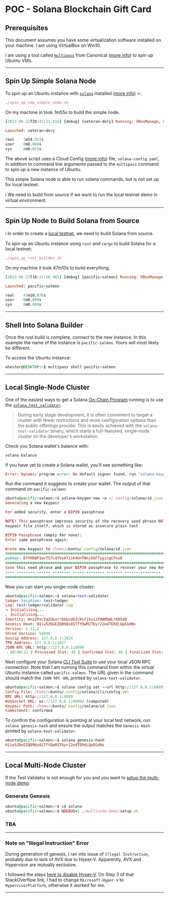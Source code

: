 # POC - Solana Blockchain Gift Card

## Prerequisites

This document assumes you have some virtualization software installed on your machine. I am using VirtualBox on Win10.

I am using a tool called [`multipass`](https://github.com/canonical/multipass) from Canonical ([more info](https://multipass.run/)) to spin up Ubuntu VMs.  

----

## Spin Up Simple Solana Node

To spin up an Ubuntu instance with [`solana`](https://github.com/solana-labs/solana) installed ([more info](https://docs.solana.com/introduction)) =:  

```ruby
./spin_up_new_simple_node.sh
```

On my machine in took 1m55s to build the simple node.

```ruby
[2022-06-21T20:43:21.816] [debug] [veteran-dory] Running: VBoxManage, startvm, veteran-dory, --type, headless

Launched: veteran-dory

real    1m54.921s
user    0m0.000s
sys     0m0.015s
```

The above script uses a Cloud Config ([more info](https://cloudinit.readthedocs.io/en/latest/topics/examples.html)) file, `solana-config.yaml`, in addition to command line arguments passed to the `multipass` command to spin up a new instance of Ubuntu.  

This simple Solana node is able to run solana commands, but is not set up for local testnet.

:information_source: We need to build from source if we want to run the local testnet demo in virtual environment.

----

## Spin Up Node to Build Solana from Source

:information_source: In order to create a [local testnet](https://docs.solana.com/cluster/bench-tps), we need to build Solana from source.

To spin up an Ubuntu instance using `rust` and `cargo` to build Solana for a local testnet:

```ruby
./spin_up_rust_builder.sh
```

On my machine it took 47m10s to build everything.

```ruby
[2022-06-21T18:11:56.465] [debug] [pacific-salmon] Running: VBoxManage, startvm, tenacious-sapsucker, --type, headless

Launched: pacific-salmon

real    47m10.076s
user    0m0.000s
sys     0m0.000s
```

----

## Shell Into Solana Builder

Once the rust build is complete, connect to the new instance. In this example the name of the instance is `pacific-salmon`. Yours will most likely be different.

To access the Ubuntu instance: 

```ruby
ahester@DESKTOP:~$ multipass shell pacific-salmon
```

----

## Local Single-Node Cluster

One of the easiest ways to get a Solana [On-Chain Program](https://docs.solana.com/developing/on-chain-programs/overview) running is to use the [`solana_test_validator`]().

> During early stage development, it is often convenient to target a cluster with fewer restrictions and more configuration options than the public offerings provide. This is easily achieved with the `solana-test-validator` binary, which starts a full-featured, single-node cluster on the developer's workstation.  

Check you Solana wallet's balance with:

```ruby
solana balance
```

If you have yet to create a Solana wallet, you'll see something like:

```ruby
Error: Dynamic program error: No default signer found, run "solana-keygen new -o /home/ubuntu/.config/solana/id.json" to create a new one
```

Run the command it suggests to create your wallet. The output of that command on `pacific-salmon`:

```ruby
ubuntu@pacific-salmon:~$ solana-keygen new -o ~/.config/solana/id.json
Generating a new keypair

For added security, enter a BIP39 passphrase

NOTE! This passphrase improves security of the recovery seed phrase NOT the
keypair file itself, which is stored as insecure plain text

BIP39 Passphrase (empty for none):
Enter same passphrase again:

Wrote new keypair to /home/ubuntu/.config/solana/id.json
============================================================================
pubkey: D7YKR8P1wrTS7L4fVxA7ziK4UnTNnjGkFfygicgCPsu8
============================================================================
Save this seed phrase and your BIP39 passphrase to recover your new keypair:
---- -------- ------ -------- ----- -------- ------- ------ --------- -----
============================================================================
```

Now you can start you single-node cluster:

```ruby
ubuntu@pacific-salmon:~$ solana-test-validator
Ledger location: test-ledger
Log: test-ledger/validator.log
⠲ Initializing...
⠄ Initializing...
Identity: Hnz2PxcVqZUkxrr6bbsU6ZcKn7jko1JFNAMbWLrKHXdQ
Genesis Hash: H1iw5ZNxEZQB9Qs81TfYDwM2TbyrZ2e4TERdLQpEGdNs
Version: 1.11.1
Shred Version: 54048
Gossip Address: 127.0.0.1:1024
TPU Address: 127.0.0.1:1027
JSON RPC URL: http://127.0.0.1:8899
⠠ 00:00:22 | Processed Slot: 48 | Confirmed Slot: 48 | Finalized Slot: 16 | Full
```

Next configure your Solana [CLI Tool Suite](https://docs.solana.com/cli) to use your local JSON RPC connection. Note that I am running this command from within the virtual Ubuntu instance called `pacific-salmon`. The URL given in the command should match the `JSON RPC URL` printed by `solana-test-validator`.

```ruby
ubuntu@pacific-salmon:~$ solana config set --url http://127.0.0.1:8899
Config File: /home/ubuntu/.config/solana/cli/config.yml
RPC URL: http://127.0.0.1:8899
WebSocket URL: ws://127.0.0.1:8900/ (computed)
Keypair Path: /home/ubuntu/.config/solana/id.json
Commitment: confirmed
```

To confirm the configuration is pointing at your local test network, run `solana genesis-hash` and ensure the output matches the `Genesis Hash` printed by `solana-test-validator`.

```ruby
ubuntu@pacific-salmon:~$ solana genesis-hash
H1iw5ZNxEZQB9Qs81TfYDwM2TbyrZ2e4TERdLQpEGdNs
```

----

## Local Multi-Node Cluster

If the Test Validator is not enough for you and you want to [setup the multi-node demo](https://docs.solana.com/cluster/bench-tps#configuration-setup):

### Generate Genesis

```ruby
ubuntu@pacific-salmon:~$ cd solana
ubuntu@pacific-salmon:~$ NDEBUG=1 ./multinode-demo/setup.sh
```

### TBA

----

### Note on "Illegal Instruction" Error

During generation of genesis, I ran into issue of `Illegal Instruction`, probably due to lack of AVX due to Hyper-V. Apparently, AVX and Hypervisor are mutually exclusive.

I followed the steps [here to disable Hyper-V](https://stackoverflow.com/a/68214280). On Step 3 of that StackOverflow link, I had to change `Microsoft-Hyper-V` to `HypervisorPlatform`, otherwise it worked for me.

----
